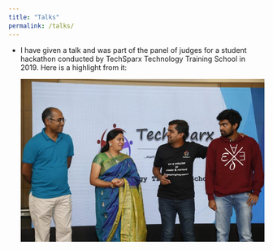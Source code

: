 ```yaml
---
title: "Talks"
permalink: /talks/
---
```


 - I have given a talk and was part of the panel of judges for a student hackathon conducted by TechSparx Technology Training School in 2019.
   Here is a highlight from it:
   
   ![MStudent hackathon judges panel](/assets/images/talk.jpg)

